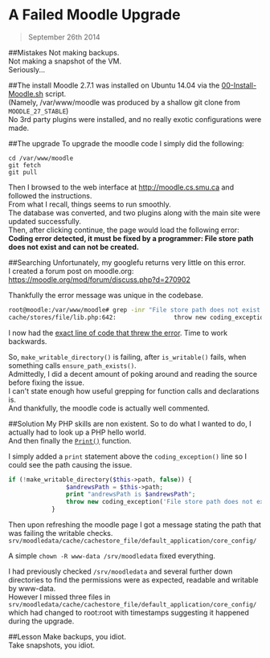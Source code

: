 A Failed Moodle Upgrade
=======================

> September 26th 2014

##Mistakes
Not making backups.  
Not making a snapshot of the VM.  
Seriously...  

##The install
Moodle 2.7.1 was installed on Ubuntu 14.04 via the [00-Install-Moodle.sh](00-Install-Moodle.sh) script.  
(Namely, /var/www/moodle was produced by a shallow git clone from `MOODLE_27_STABLE`)  
No 3rd party plugins were installed, and no really exotic configurations were made.  

##The upgrade
To upgrade the moodle code I simply did the following:  
```
cd /var/www/moodle
git fetch
git pull
```
Then I browsed to the web interface at http://moodle.cs.smu.ca and followed the instructions.  
From what I recall, things seems to run smoothly.    
The database was converted, and two plugins along with the main site were updated successfully.  
Then, after clicking continue, the page would load the following error:  
**Coding error detected, it must be fixed by a programmer: File store path does not exist and can not be created.**

##Searching
Unfortunately, my googlefu returns very little on this error.  
I created a forum post on moodle.org:
https://moodle.org/mod/forum/discuss.php?d=270902

Thankfully the error message was unique in the codebase.
```bash
root@moodle:/var/www/moodle# grep -inr "File store path does not exist and can not be created." *
cache/stores/file/lib.php:642:                throw new coding_exception('File store path does not exist and can not be created.');
```
I now had the [exact line of code that threw the error](https://github.com/moodle/moodle/blob/master/cache/stores/file/lib.php#L642).
Time to work backwards.

So, `make_writable_directory()` is failing, after `is_writable()` fails, when something calls `ensure_path_exists()`.  
Admittedly, I did a decent amount of poking around and reading the source before fixing the issue.  
I can't state enough how useful grepping for function calls and declarations is.  
And thankfully, the moodle code is actually well commented.

##Solution
My PHP skills are non existent. 
So to do what I wanted to do, I actually had to look up a PHP hello world.  
And then finally the [`Print()`](http://php.net/manual/en/function.print.php) function.  

I simply added a `print` statement above the `coding_exception()` line so I could see the path causing the issue.
```php
if (!make_writable_directory($this->path, false)) {
                $andrewsPath = $this->path;
                print "andrewsPath is $andrewsPath";
                throw new coding_exception('File store path does not exist and can not be created. andrewsPath: $andrewsPath');
            }
```
Then upon refreshing the moodle page I got a message stating the path that was failing the writable checks.
`srv/moodledata/cache/cachestore_file/default_application/core_config/`

A simple `chown -R www-data /srv/moodledata` fixed everything.

I had previously checked `/srv/moodledata` and several further down directories to find the permissions were as expected, readable and writable by www-data.  
However I missed three files in `srv/moodledata/cache/cachestore_file/default_application/core_config/` which had changed to root:root with timestamps suggesting it happened during the upgrade.

##Lesson
Make backups, you idiot.  
Take snapshots, you idiot.
